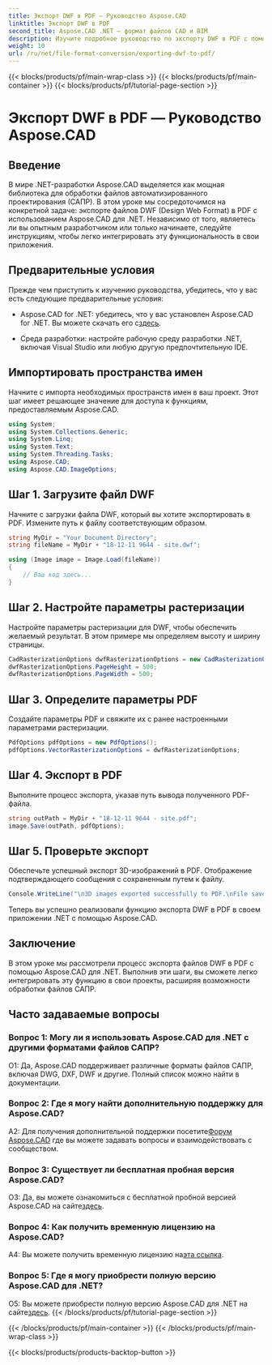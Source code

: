 ```yaml
---
title: Экспорт DWF в PDF — Руководство Aspose.CAD
linktitle: Экспорт DWF в PDF
second_title: Aspose.CAD .NET — формат файлов CAD и BIM
description: Изучите подробное руководство по экспорту DWF в PDF с помощью Aspose.CAD для .NET. Расширьте возможности обработки файлов САПР без особых усилий.
weight: 10
url: /ru/net/file-format-conversion/exporting-dwf-to-pdf/
---
```


{{< blocks/products/pf/main-wrap-class >}}
{{< blocks/products/pf/main-container >}}
{{< blocks/products/pf/tutorial-page-section >}}

# Экспорт DWF в PDF — Руководство Aspose.CAD

## Введение

В мире .NET-разработки Aspose.CAD выделяется как мощная библиотека для обработки файлов автоматизированного проектирования (САПР). В этом уроке мы сосредоточимся на конкретной задаче: экспорте файлов DWF (Design Web Format) в PDF с использованием Aspose.CAD для .NET. Независимо от того, являетесь ли вы опытным разработчиком или только начинаете, следуйте инструкциям, чтобы легко интегрировать эту функциональность в свои приложения.

## Предварительные условия

Прежде чем приступить к изучению руководства, убедитесь, что у вас есть следующие предварительные условия:

-  Aspose.CAD for .NET: убедитесь, что у вас установлен Aspose.CAD for .NET. Вы можете скачать его с[здесь](https://releases.aspose.com/cad/net/).

- Среда разработки: настройте рабочую среду разработки .NET, включая Visual Studio или любую другую предпочтительную IDE.

## Импортировать пространства имен

Начните с импорта необходимых пространств имен в ваш проект. Этот шаг имеет решающее значение для доступа к функциям, предоставляемым Aspose.CAD.

```csharp
using System;
using System.Collections.Generic;
using System.Linq;
using System.Text;
using System.Threading.Tasks;
using Aspose.CAD;
using Aspose.CAD.ImageOptions;
```

## Шаг 1. Загрузите файл DWF

Начните с загрузки файла DWF, который вы хотите экспортировать в PDF. Измените путь к файлу соответствующим образом.

```csharp
string MyDir = "Your Document Directory";
string fileName = MyDir + "18-12-11 9644 - site.dwf";

using (Image image = Image.Load(fileName))
{
    // Ваш код здесь...
}
```

## Шаг 2. Настройте параметры растеризации

Настройте параметры растеризации для DWF, чтобы обеспечить желаемый результат. В этом примере мы определяем высоту и ширину страницы.

```csharp
CadRasterizationOptions dwfRasterizationOptions = new CadRasterizationOptions();
dwfRasterizationOptions.PageHeight = 500;
dwfRasterizationOptions.PageWidth = 500;
```

## Шаг 3. Определите параметры PDF

Создайте параметры PDF и свяжите их с ранее настроенными параметрами растеризации.

```csharp
PdfOptions pdfOptions = new PdfOptions();
pdfOptions.VectorRasterizationOptions = dwfRasterizationOptions;
```

## Шаг 4. Экспорт в PDF

Выполните процесс экспорта, указав путь вывода полученного PDF-файла.

```csharp
string outPath = MyDir + "18-12-11 9644 - site.pdf";
image.Save(outPath, pdfOptions);
```

## Шаг 5. Проверьте экспорт

Обеспечьте успешный экспорт 3D-изображений в PDF. Отображение подтверждающего сообщения с сохраненным путем к файлу.

```csharp
Console.WriteLine("\n3D images exported successfully to PDF.\nFile saved at " + MyDir);
```

Теперь вы успешно реализовали функцию экспорта DWF в PDF в своем приложении .NET с помощью Aspose.CAD.

## Заключение

В этом уроке мы рассмотрели процесс экспорта файлов DWF в PDF с помощью Aspose.CAD для .NET. Выполнив эти шаги, вы сможете легко интегрировать эту функцию в свои проекты, расширяя возможности обработки файлов САПР.

## Часто задаваемые вопросы

### Вопрос 1: Могу ли я использовать Aspose.CAD для .NET с другими форматами файлов САПР?

О1: Да, Aspose.CAD поддерживает различные форматы файлов САПР, включая DWG, DXF, DWF и другие. Полный список можно найти в документации.

### Вопрос 2: Где я могу найти дополнительную поддержку для Aspose.CAD?

 A2: Для получения дополнительной поддержки посетите[Форум Aspose.CAD](https://forum.aspose.com/c/cad/19) где вы можете задавать вопросы и взаимодействовать с сообществом.

### Вопрос 3: Существует ли бесплатная пробная версия Aspose.CAD?

 О3: Да, вы можете ознакомиться с бесплатной пробной версией Aspose.CAD на сайте[здесь](https://releases.aspose.com/).

### Вопрос 4: Как получить временную лицензию на Aspose.CAD?

 A4: Вы можете получить временную лицензию на[эта ссылка](https://purchase.aspose.com/temporary-license/).

### Вопрос 5: Где я могу приобрести полную версию Aspose.CAD для .NET?

 О5: Вы можете приобрести полную версию Aspose.CAD для .NET на сайте[здесь](https://purchase.aspose.com/buy).
{{< /blocks/products/pf/tutorial-page-section >}}

{{< /blocks/products/pf/main-container >}}
{{< /blocks/products/pf/main-wrap-class >}}

{{< blocks/products/products-backtop-button >}}
